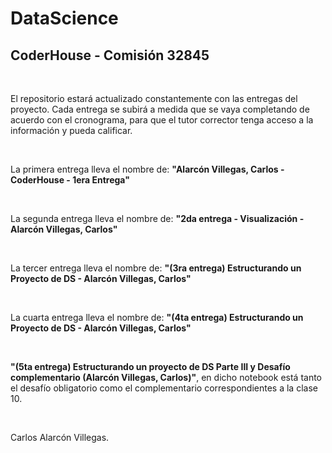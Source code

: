 # DataScience
## CoderHouse - Comisión 32845

<br>

El repositorio estará actualizado constantemente con las entregas del proyecto.
Cada entrega se subirá a medida que se vaya completando de acuerdo con el cronograma, para que el tutor corrector tenga acceso a la información y pueda calificar. 

<br>

La primera entrega lleva el nombre de: **"Alarcón Villegas, Carlos - CoderHouse - 1era Entrega"**

<br>

La segunda entrega lleva el nombre de: **"2da entrega - Visualización - Alarcón Villegas, Carlos"**

<br>

La tercer entrega lleva el nombre de: **"(3ra entrega) Estructurando un Proyecto de DS - Alarcón Villegas, Carlos"**

<br>

La cuarta entrega lleva el nombre de: **"(4ta entrega) Estructurando un Proyecto de DS - Alarcón Villegas, Carlos"**

<br>

**"(5ta entrega) Estructurando un proyecto de DS Parte III y Desafío complementario (Alarcón Villegas, Carlos)"**, en dicho notebook está tanto el desafío obligatorio como el complementario correspondientes a la clase 10. 


<br>

Carlos Alarcón Villegas. 
